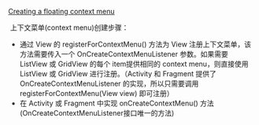 [Creating a floating context menu](https://developer.android.com/guide/topics/ui/menus.html#context-menu)

​	上下文菜单(context menu)创建步骤：

+ 通过 View 的  registerForContextMenu() 方法为 View 注册上下文菜单，该方法需要传入一个 OnCreateContextMenuListener 参数。如果需要 ListView 或 GridView 的每个 item提供相同的 context menu，则直接使用 ListView 或 GridView 进行注册。（Activity 和 Fragment 提供了 OnCreateContextMenuListener 的实现，所以只需要调用 registerForContextMenu(View view) 即可注册）
+ 在 Activity 或 Fragment 中实现 onCreateContextMenu() 方法(OnCreateContextMenuListener接口唯一的方法)